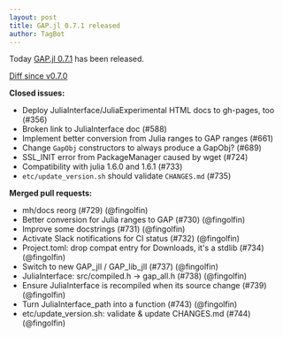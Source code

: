 ```yaml
---
layout: post
title: GAP.jl 0.7.1 released
author: TagBot
---
```


Today [GAP.jl 0.7.1](https://github.com/oscar-system/GAP.jl/releases/tag/v0.7.1) has
been released.

[Diff since v0.7.0](https://github.com/oscar-system/GAP.jl/compare/v0.7.0...v0.7.1)


**Closed issues:**
- Deploy JuliaInterface/JuliaExperimental HTML docs to gh-pages, too (#356)
- Broken link to JuliaInterface doc (#588)
- Implement better conversion from Julia ranges to GAP ranges (#661)
- Change `GapObj` constructors to always produce a GapObj? (#689)
- SSL_INIT error from PackageManager caused by wget (#724)
- Compatibility with julia 1.6.0 and 1.6.1 (#733)
- `etc/update_version.sh` should validate `CHANGES.md` (#735)

**Merged pull requests:**
- mh/docs reorg (#729) (@fingolfin)
- Better conversion for Julia ranges to GAP (#730) (@fingolfin)
- Improve some docstrings (#731) (@fingolfin)
- Activate Slack notifications for CI status (#732) (@fingolfin)
- Project.toml: drop compat entry for Downloads, it's a stdlib (#734) (@fingolfin)
- Switch to new GAP_jll / GAP_lib_jll (#737) (@fingolfin)
- JuliaInterface: src/compiled.h -> gap_all.h (#738) (@fingolfin)
- Ensure JuliaInterface is recompiled when its source change (#739) (@fingolfin)
- Turn JuliaInterface_path into a function (#743) (@fingolfin)
- etc/update_version.sh: validate & update CHANGES.md (#744) (@fingolfin)
